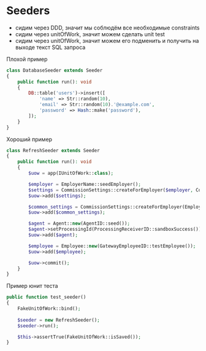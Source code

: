 # Seeders

- сидим через DDD, значит мы соблюдём все необходимые constraints
- сидим через unitOfWork, значит можем сделать unit test
- сидим через unitOfWork, значит можем его подменить и получить на выходе текст SQL запроса

Плохой пример
```php
class DatabaseSeeder extends Seeder
{
    public function run(): void
    {
        DB::table('users')->insert([
            'name' => Str::random(10),
            'email' => Str::random(10).'@example.com',
            'password' => Hash::make('password'),
        ]);
    }
}
```

Хороший пример
```php
class RefreshSeeder extends Seeder
{
    public function run(): void
    {
        $uow = app(IUnitOfWork::class);

        $employer = EmployerName::seedEmployer();
        $settings = CommissionSettings::createForEmployer($employer, CommissionConditions::fake(), true);
        $uow->add($settings);

        $common_settings = CommissionSettings::createForEmployer(EmployerName::common(), CommissionConditions::fake(), true);
        $uow->add($common_settings);

        $agent = Agent::new(AgentID::seed());
        $agent->setProcessingId(ProcessingReceiverID::sandboxSuccess());
        $uow->add($agent);

        $employee = Employee::new(GatewayEmployeeID::testEmployee());
        $uow->add($employee);

        $uow->commit();
    }
}
```

Пример юнит теста
```php
public function test_seeder()
{
    FakeUnitOfWork::bind();
    
    $seeder = new RefreshSeeder();
    $seeder->run();

    $this->assertTrue(FakeUnitOfWork::isSaved());
}
```